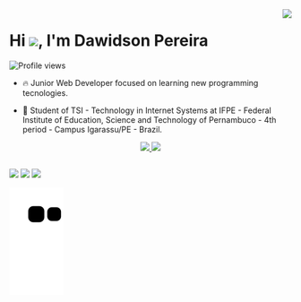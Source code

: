 <img align="right" height="220em" src="https://raw.githubusercontent.com/gist/dawidsongru/12a4672a92f7c63a6628f065fbd9da61/raw/730bd0f2cbc3a0e1ab153bc0a3249ea28cc875c4/githubcard.svg"/>
<h1 align="left">Hi <img src="https://raw.githubusercontent.com/kaueMarques/kaueMarques/master/hi.gif" height="60px">, I'm Dawidson Pereira</h1>
<p align="left"> <img src="https://komarev.com/ghpvc/?username=maykbrito&color=blue" alt="Profile views" /> </p>

- 🔥 Junior Web Developer focused on learning new programming tecnologies.

- 🔭 Student of TSI - Technology in Internet Systems at IFPE - Federal Institute of Education, Science and Technology of Pernambuco - 4th period - Campus Igarassu/PE - Brazil.
   
<div align="center">
  <a href="https://github.com/dawidsongru">
  <img height="150em" src="https://github-readme-stats.vercel.app/api?username=dawidsongru&show_icons=true&theme=dracula&include_all_commits=true&count_private=true"/>
  <img height="150em" src="https://github-readme-stats.vercel.app/api/top-langs/?username=dawidsongru&layout=compact&langs_count=7&theme=dracula"/>
</div>

  ##
  
<div> 
  <a href="https://www.linkedin.com/in/dawidson-pereira-gai%C3%A3o-20137274/" target="_blank"><img src="https://img.shields.io/badge/-LinkedIn-%230077B5?style=for-the-badge&logo=linkedin&logoColor=white" target="_blank"></a> 
  <a href="https://www.instagram.com/dawidsongru/" target="_blank"><img src="https://img.shields.io/badge/-Instagram-%23E4405F?style=for-the-badge&logo=instagram&logoColor=white" target="_blank"></a>
  <a href="https://drive.google.com/drive/folders/1jS5TExG9To9FxYb6cIJ9mAGc2OlvnUbG?usp=sharing" target="_blank"><img src="https://img.shields.io/badge/-Certificados-%23333?style=for-the-badge&logo=gmail&logoColor=white" target="_blank"></a>
 
  
  ![Snake animation](https://github.com/rafaballerini/rafaballerini/blob/output/github-contribution-grid-snake.svg)
 
</div>

